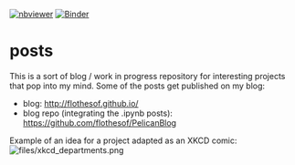 [![nbviewer](https://raw.githubusercontent.com/jupyter/design/master/logos/Badges/nbviewer_badge.svg)](https://nbviewer.jupyter.org/github/flothesof/posts/)
[![Binder](https://mybinder.org/badge_logo.svg)](https://mybinder.org/v2/gh/flothesof/posts/master)

posts
=====

This is a sort of blog / work in progress repository for interesting projects that pop into my mind. Some of the posts get published on my blog: 

- blog: <http://flothesof.github.io/>
- blog repo (integrating the .ipynb posts): <https://github.com/flothesof/PelicanBlog>

Example of an idea for a project adapted as an XKCD comic:
![files/xkcd_departments.png](files/xkcd_departments.png)

